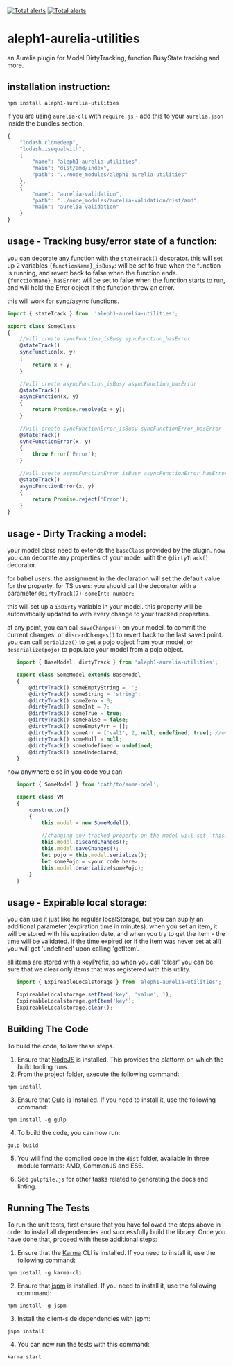 
[![Total alerts](https://img.shields.io/lgtm/alerts/g/avrahamcool/aleph1-aurelia-utilities.svg?logo=lgtm&logoWidth=18)](https://lgtm.com/projects/g/avrahamcool/aleph1-aurelia-utilities/alerts/)
[![Total alerts](https://img.shields.io/lgtm/alerts/g/avrahamcool/aleph1-aurelia-utilities.svg?logo=lgtm&logoWidth=18)](https://lgtm.com/projects/g/avrahamcool/aleph1-aurelia-utilities/alerts/)


# aleph1-aurelia-utilities
an Aurelia plugin for Model DirtyTracking, function BusyState tracking and more.

## installation instruction:
```shell
npm install aleph1-aurelia-utilities
```

if you are using `aurelia-cli` with `require.js` - add this to your `aurelia.json` inside the bundles section.
```js
{
	"lodash.clonedeep",
	"lodash.isequalwith",
	{
		"name": "aleph1-aurelia-utilities",
		"main": "dist/amd/index",
		"path": "../node_modules/aleph1-aurelia-utilities"
	},
	{
		"name": "aurelia-validation",
		"path": "../node_modules/aurelia-validation/dist/amd",
		"main": "aurelia-validation"
	}
}
```


## usage - Tracking busy/error state of a function:
you can decorate any function with the `stateTrack()` decorator.
this will set up 2 variables
`{functionName}_isBusy`: will be set to true when the function is running, and revert back to false when the function ends.
`{functionName}_hasError`: will be set to false when the function starts to run, and will hold the Error object if the function threw an error.

this will work for sync/async functions.

```js
import { stateTrack } from  'aleph1-aurelia-utilities';

export class SomeClass
{
	//will create syncFunction_isBusy syncFunction_hasError
	@stateTrack()
	syncFunction(x, y)
	{
		return x + y;
	}

	//will create asyncFunction_isBusy asyncFunction_hasError
	@stateTrack()
	asyncFunction(x, y)
	{
		return Promise.resolve(x + y);
	}

	//will create syncFunctionError_isBusy syncFunctionError_hasError
	@stateTrack()
	syncFunctionError(x, y)
	{
		throw Error('Error');
	}

	//will create asyncFunctionError_isBusy asyncFunctionError_hasError
	@stateTrack()
	asyncFunctionError(x, y)
	{
		return Promise.reject('Error');
	}
}
 ```
 
## usage - Dirty Tracking a model:
your model class need to extends the `baseClass` provided by the plugin.
now you can decorate any properties of your model with the `@dirtyTrack()` decorator.

for babel users: the assignment in the declaration will set the default value for the property.
for TS users: you should call the decorator with a parameter `@dirtyTrack(7) someInt: number;`

this will set up a `isDirty` variable in your model.
this property will be automatically updated to with every change to your tracked properties.

at any point, you can call `saveChanges()` on your model, to commit the current changes.
or `discardChanges()` to revert back to the last saved point.
you can call `serialize()` to get a pojo object from your model, or `deserialize(pojo)` to populate your model from a pojo object.

 ```js
	import { BaseModel, dirtyTrack } from 'aleph1-aurelia-utilities';

	export class SomeModel extends BaseModel
	{
		@dirtyTrack() someEmptyString = '';
		@dirtyTrack() someString = 'string';
		@dirtyTrack() someZero = 0;
		@dirtyTrack() someInt = 7;
		@dirtyTrack() someTrue = true;
		@dirtyTrack() someFalse = false;
		@dirtyTrack() someEmptyArr = [];
		@dirtyTrack() someArr = ['val1', 2, null, undefined, true];	//only picking up new array assignment
		@dirtyTrack() someNull = null;
		@dirtyTrack() someUndefined = undefined;
		@dirtyTrack() someUndeclared;
	}
 ```
now anywhere else in you code you can:
 ```js
	import { SomeModel } from 'path/to/some-odel';

	export class VM
	{
		constructor()
		{
			this.model = new SomeModel();
			
			//changing any tracked property on the model will set `this.model.isDirty` to true.
			this.model.discardChanges();
			this.model.saveChanges();
			let pojo = this.model.serialize();
			let somePojo = <your code here>;
			this.model.deserialize(somePojo);
		}
	}
 ```

## usage - Expirable local storage:
you can use it just like he regular localStorage, but you can suplly an additional parameter (expiration time in minutes).
when you set an item, it will be stored with his expiration date, and when you try to get the item - the time will be validated.
if the time expired (or if the item was never set at all) you will get 'undefined' upon calling 'getItem'.

all items are stored with a keyPrefix, so when you call 	'clear' you can be sure that we clear only items that was registered with this utility.

 ```js
	import { ExpireableLocalstorage } from 'aleph1-aurelia-utilities';

	ExpireableLocalstorage.setItem('key', 'value', 1);
	ExpireableLocalstorage.getItem('key');
	ExpireableLocalstorage.clear();

 ```

## Building The Code

To build the code, follow these steps.

1. Ensure that [NodeJS](http://nodejs.org/) is installed. This provides the platform on which the build tooling runs.
2. From the project folder, execute the following command:

  ```shell
  npm install
  ```
3. Ensure that [Gulp](http://gulpjs.com/) is installed. If you need to install it, use the following command:

  ```shell
  npm install -g gulp
  ```
4. To build the code, you can now run:

  ```shell
  gulp build
  ```
5. You will find the compiled code in the `dist` folder, available in three module formats: AMD, CommonJS and ES6.

6. See `gulpfile.js` for other tasks related to generating the docs and linting.

## Running The Tests

To run the unit tests, first ensure that you have followed the steps above in order to install all dependencies and successfully build the library. Once you have done that, proceed with these additional steps:

1. Ensure that the [Karma](http://karma-runner.github.io/) CLI is installed. If you need to install it, use the following command:

  ```shell
  npm install -g karma-cli
  ```
2. Ensure that [jspm](http://jspm.io/) is installed. If you need to install it, use the following commnand:

  ```shell
  npm install -g jspm
  ```
3. Install the client-side dependencies with jspm:

  ```shell
  jspm install
  ```

4. You can now run the tests with this command:

  ```shell
  karma start
  ```

